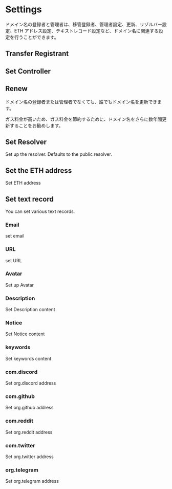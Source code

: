 # Settings

ドメイン名の登録者と管理者は、移管登録者、管理者設定、更新、リゾルバー設定、ETH アドレス設定、テキストレコード設定など、ドメイン名に関連する設定を行うことができます。

## Transfer Registrant

## Set Controller

## Renew

ドメイン名の登録者または管理者でなくても、誰でもドメイン名を更新できます。

ガス料金が高いため、ガス料金を節約するために、ドメイン名をさらに数年間更新することをお勧めします。

## Set Resolver

Set up the resolver. Defaults to the public resolver.

## Set the ETH address

Set ETH address

## Set text record

You can set various text records.

### Email

set email

### URL

set URL

### Avatar

Set up Avatar

### Description

Set Description content

### Notice

Set Notice content

### keywords

Set keywords content

### com.discord

Set org.discord address

### com.github

Set org.github address

### com.reddit

Set org.reddit address

### com.twitter

Set org.twitter address

### org.telegram

Set org.telegram address